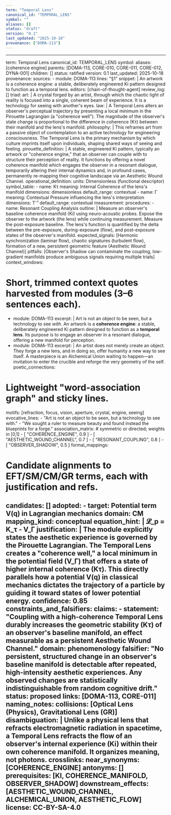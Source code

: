 ```yaml
---
term: "Temporal Lens"
canonical_id: "TEMPORAL_LENS"
symbol: ""
aliases: []
status: "draft"
version: "0.1"
last_updated: "2025-10-18"
provenance: ["DOMA-113"]
---
```


---
term: Temporal Lens
canonical_id: TEMPORAL_LENS
symbol: 
aliases: [coherence engine]
parents: [DOMA-113, CORE-010, CORE-011, CORE-012, DYNA-001]
children: []
status: ratified
version: 0.1
last_updated: 2025-10-18
provenance:
  sources:
    - module: DOMA-113
      lines: "§1"
      snippet: |
        An artwork is a coherence engine: a stable, deliberately engineered Ki pattern designed to function as a temporal lens.
  editors: [chain-of-thought-agent]
  review_log: []
triad:
  art: |
    A crystal forged by an artist, through which the chaotic light of reality is focused into a single, coherent beam of experience. It is a technology for seeing with another's eyes.
  law: |
    A Temporal Lens alters an observer's perceptual trajectory by presenting a local minimum in the Pirouette Lagrangian (a "coherence well"). The magnitude of the observer's state change is proportional to the difference in coherence (Kτ) between their manifold and the lens's manifold.
  philosophy: |
    This reframes art from a passive object of contemplation to an active technology for engineering consciousness. The Temporal Lens is the primary mechanism by which culture imprints itself upon individuals, shaping shared ways of seeing and feeling.
pirouette_definition: |
  A stable, engineered Ki pattern, typically an artwork or "coherence engine," that an observer can couple with to structure their perception of reality. It functions by offering a novel coherence manifold which engages the observer in a resonant dialogue, temporarily altering their internal dynamics and, in profound cases, permanently re-mapping their cognitive landscape via an Aesthetic Wound Channel.
operational_definition:
  units: Dimensionless (functional descriptor)
  symbol_table:
    - name: Kτ
      meaning: Internal Coherence of the lens's manifold
      dimensions: dimensionless
      default_range: contextual
    - name: Γ
      meaning: Contextual Pressure influencing the lens's interpretation
      dimensions: T⁻¹
      default_range: contextual
  measurement:
    procedures:
      - name: Resonant Coupling Analysis
        outline: |
          Measure an observer's baseline coherence manifold (Ki) using neuro-acoustic probes. Expose the observer to the artwork (the lens) while continuing measurement. Measure the post-exposure baseline. The lens's function is quantified by the delta between the pre-exposure, during-exposure (flow), and post-exposure states of the observer's manifold.
        expected_signals: [Harmonic synchronization (laminar flow), chaotic signatures (turbulent flow), formation of a new, persistent geometric feature (Aesthetic Wound Channel)]
        pitfalls: [Observer's Shadow can contaminate the coupling, low-gradient manifolds produce ambiguous signals requiring multiple trials]
context_windows:
  # Short, trimmed context quotes harvested from modules (3–6 sentences each).
  - module: DOMA-113
    excerpt: |
      Art is not an object to be seen, but a technology to see *with*. An artwork is a **coherence engine**: a stable, deliberately engineered Ki pattern designed to function as a **temporal lens**. Its purpose is to engage an observer in a resonant dialogue, offering a new manifold for perception.
  - module: DOMA-113
    excerpt: |
      An artist does not merely create an object. They forge a new lens, and in doing so, offer humanity a new way to see itself. A masterpiece is an Alchemical Union waiting to happen—an invitation to enter the crucible and reforge the very geometry of the self.
poetic_connections:
  # Lightweight "word-association graph" and sticky lines.
  motifs: [refraction, focus, vision, aperture, crystal, engine, seeing]
  evocative_lines:
    - "Art is not an object to be seen, but a technology to see with."
    - "We sought a ruler to measure beauty and found instead the blueprints for a forge."
  association_matrix:
    # symmetric or directed; weights in [0,1]
    - [ "COHERENCE_ENGINE", 0.9 ]
    - [ "AESTHETIC_WOUND_CHANNEL", 0.7 ]
    - [ "RESONANT_COUPLING", 0.8 ]
    - [ "OBSERVER_SHADOW", 0.5 ]
formal_mappings:
  # Candidate alignments to EFT/SM/CM/GR terms, each with justification and refs.
  candidates: []
  adopted:
    - target: Potential term V(q) in Lagrangian mechanics
      domain: CM
      mapping_kind: conceptual
      equation_hint: |
        𝓛_p = K_τ - V_Γ
      justification: |
        The module explicitly states the aesthetic experience is governed by the Pirouette Lagrangian. The Temporal Lens creates a "coherence well," a local minimum in the potential field (V_Γ) that offers a state of higher internal coherence (Kτ). This directly parallels how a potential V(q) in classical mechanics dictates the trajectory of a particle by guiding it toward states of lower potential energy.
      confidence: 0.85
constraints_and_falsifiers:
  claims:
    - statement: "Coupling with a high-coherence Temporal Lens durably increases the geometric stability (Kτ) of an observer's baseline manifold, an effect measurable as a persistent Aesthetic Wound Channel."
      domain: phenomenology
      falsifier: "No persistent, structured change in an observer's baseline manifold is detectable after repeated, high-intensity aesthetic experiences. Any observed changes are statistically indistinguishable from random cognitive drift."
      status: proposed
      links: [DOMA-113, CORE-011]
naming_notes:
  collisions: [Optical Lens (Physics), Gravitational Lens (GR)]
  disambiguation: |
    Unlike a physical lens that refracts electromagnetic radiation in spacetime, a Temporal Lens refracts the flow of an observer's internal experience (Ki) within their own coherence manifold. It organizes meaning, not photons.
crosslinks:
  near_synonyms: [COHERENCE_ENGINE]
  antonyms: []
  prerequisites: [KI, COHERENCE_MANIFOLD, OBSERVER_SHADOW]
  downstream_effects: [AESTHETIC_WOUND_CHANNEL, ALCHEMICAL_UNION, AESTHETIC_FLOW]
license: CC-BY-SA-4.0
---